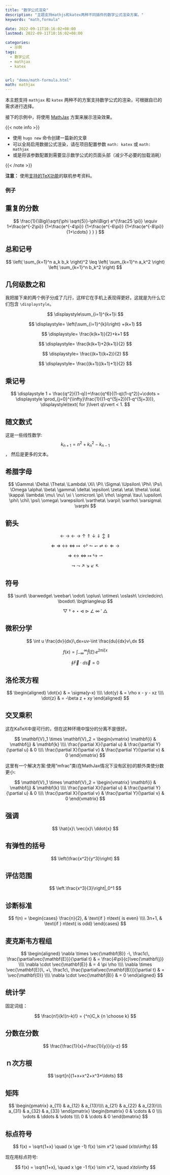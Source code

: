 ```yaml
---
title: "数学公式渲染"
description: "主题支持mathjs和katex两种不同插件的数学公式渲染方案。"
keywords: "math,formula"

date: 2022-09-11T10:16:02+08:00
lastmod: 2022-09-11T10:16:02+08:00

categories:
  - 示例
tags:
  - 数学公式
  - mathjax
  - katex


url: "demo/math-formula.html"
math: mathjax
---
```


本主题支持 `mathjax` 和 `katex` 两种不的方案支持数学公式的渲染，可根据自已的需求进行选择。

<!--more-->

接下的示例中，将使用 [MathJax](https://www.mathjax.org/) 方案来展示渲染效果。

{{< note info >}}

- 使用 `hugo new` 命令创建一篇新的文章
- 可以全局启用数据公式渲染，请在项目配置参数 `math: katex` 或 `math: mathjax`
- 或是将该参数配置到需要显示数学公式的页面头部（减少不必要的加载消耗）

{{< /note >}}

**注意：** 使用[支持的TeX功能](https://docs.mathjax.org/en/latest/input/tex/index.html)的联机参考资料。

### 例子


## 重复的分数
$$
\frac{1}{\Bigl(\sqrt{\phi \sqrt{5}}-\phi\Bigr) e^{\frac25 \pi}} \equiv 1+\frac{e^{-2\pi}} {1+\frac{e^{-4\pi}} {1+\frac{e^{-6\pi}} {1+\frac{e^{-8\pi}} {1+\cdots} } } }
$$


## 总和记号
$$
\left( \sum_{k=1}^n a_k b_k \right)^2 \leq \left( \sum_{k=1}^n a_k^2 \right) \left( \sum_{k=1}^n b_k^2 \right)
$$


## 几何级数之和
我把接下来的两个例子分成了几行，这样它在手机上表现得更好。这就是为什么它们包含 `\displaystyle`。

$$
\displaystyle\sum_{i=1}^{k+1}i
$$

$$
\displaystyle= \left(\sum_{i=1}^{k}i\right) +(k+1)
$$

$$
\displaystyle= \frac{k(k+1)}{2}+k+1
$$

$$
\displaystyle= \frac{k(k+1)+2(k+1)}{2}
$$

$$
\displaystyle= \frac{(k+1)(k+2)}{2}
$$

$$
\displaystyle= \frac{(k+1)((k+1)+1)}{2}
$$

## 乘记号
$$
\displaystyle 1 + \frac{q^2}{(1-q)}+\frac{q^6}{(1-q)(1-q^2)}+\cdots = \displaystyle \prod_{j=0}^{\infty}\frac{1}{(1-q^{5j+2})(1-q^{5j+3})}, \displaystyle\text{ for }\lvert q\rvert < 1.
$$


## 随文数式
这是一些线性数学: $$ k_{n+1} = n^2 + k_n^2 - k_{n-1} $$ ， 然后是更多的文本。


## 希腊字母
$$
\Gamma\ \Delta\ \Theta\ \Lambda\ \Xi\ \Pi\ \Sigma\ \Upsilon\ \Phi\ \Psi\ \Omega
\alpha\ \beta\ \gamma\ \delta\ \epsilon\ \zeta\ \eta\ \theta\ \iota\ \kappa\ \lambda\ \mu\ \nu\ \xi \ \omicron\ \pi\ \rho\ \sigma\ \tau\ \upsilon\ \phi\ \chi\ \psi\ \omega\ \varepsilon\ \vartheta\ \varpi\ \varrho\ \varsigma\ \varphi
$$


## 箭头
$$
\gets\ \to\ \leftarrow\ \rightarrow\ \uparrow\ \Uparrow\ \downarrow\ \Downarrow\ \updownarrow\ \Updownarrow
$$

$$
\Leftarrow\ \Rightarrow\ \leftrightarrow\ \Leftrightarrow\ \mapsto\ \hookleftarrow
\leftharpoonup\ \leftharpoondown\ \rightleftharpoons\ \longleftarrow\ \Longleftarrow\ \longrightarrow
$$

$$
\Longrightarrow\ \longleftrightarrow\ \Longleftrightarrow\ \longmapsto\ \hookrightarrow\ \rightharpoonup
$$

$$
\rightharpoondown\ \leadsto\ \nearrow\ \searrow\ \swarrow\ \nwarrow
$$


## 符号
$$
\surd\ \barwedge\ \veebar\ \odot\ \oplus\ \otimes\ \oslash\ \circledcirc\ \boxdot\ \bigtriangleup
$$

$$
\bigtriangledown\ \dagger\ \diamond\ \star\ \triangleleft\ \triangleright\ \angle\ \infty\ \prime\ \triangle
$$


## 微积分学
$$
\int u \frac{dv}{dx}\,dx=uv-\int \frac{du}{dx}v\,dx
$$

$$
f(x) = \int_{-\infty}^\infty \hat f(\xi)\,e^{2 \pi i \xi x}
$$

$$
\oint \vec{F} \cdot d\vec{s}=0
$$


## 洛伦茨方程
$$
\begin{aligned} \dot{x} & = \sigma(y-x) \\\\ \dot{y} & = \rho x - y - xz \\\\ \dot{z} & = -\beta z + xy \end{aligned}
$$


## 交叉乘积
这在KaTeX中是可行的，但在这种环境中馏分的分离不是很好。

$$
\mathbf{V}_1 \times \mathbf{V}_2 = \begin{vmatrix} \mathbf{i} & \mathbf{j} & \mathbf{k} \\\\ \frac{\partial X}{\partial u} & \frac{\partial Y}{\partial u} & 0 \\\\ \frac{\partial X}{\partial v} & \frac{\partial Y}{\partial v} & 0 \end{vmatrix}
$$

这里有一个解决方案:使用“mfrac”类(在MathJax情况下没有区别)的额外类使分数更小:

$$
\mathbf{V}_1 \times \mathbf{V}_2 = \begin{vmatrix} \mathbf{i} & \mathbf{j} & \mathbf{k} \\\\ \frac{\partial X}{\partial u} & \frac{\partial Y}{\partial u} & 0 \\\\ \frac{\partial X}{\partial v} & \frac{\partial Y}{\partial v} & 0 \end{vmatrix}
$$


## 强调
$$
\hat{x}\ \vec{x}\ \ddot{x}
$$


## 有弹性的括号
$$
\left(\frac{x^2}{y^3}\right)
$$


## 评估范围
$$
\left.\frac{x^3}{3}\right|_0^1
$$


## 诊断标准
$$
f(n) = \begin{cases} \frac{n}{2}, & \text{if } n\text{ is even} \\\\ 3n+1, & \text{if } n\text{ is odd} \end{cases}
$$


## 麦克斯韦方程组
$$
\begin{aligned} \nabla \times \vec{\mathbf{B}} -\, \frac1c\, \frac{\partial\vec{\mathbf{E}}}{\partial t} & = \frac{4\pi}{c}\vec{\mathbf{j}} \\\\ \nabla \cdot \vec{\mathbf{E}} & = 4 \pi \rho \\\\ \nabla \times \vec{\mathbf{E}}\, +\, \frac1c\, \frac{\partial\vec{\mathbf{B}}}{\partial t} & = \vec{\mathbf{0}} \\\\ \nabla \cdot \vec{\mathbf{B}} & = 0 \end{aligned}
$$


## 统计学
固定词组：

$$
\frac{n!}{k!(n-k)!} = {^n}C_k
{n \choose k}
$$

## 分数在分数
$$
\frac{\frac{1}{x}+\frac{1}{y}}{y-z}
$$


## ｎ次方根
$$
\sqrt[n]{1+x+x^2+x^3+\ldots}
$$


## 矩阵
$$
\begin{pmatrix} a_{11} & a_{12} & a_{13}\\\\ a_{21} & a_{22} & a_{23}\\\\ a_{31} & a_{32} & a_{33} \end{pmatrix}
\begin{bmatrix} 0 & \cdots & 0 \\\\ \vdots & \ddots & \vdots \\\\ 0 & \cdots & 0 \end{bmatrix}
$$


## 标点符号
$$
f(x) = \sqrt{1+x} \quad (x \ge -1)
f(x) \sim x^2 \quad (x\to\infty)
$$

现在用标点符号:

$$
f(x) = \sqrt{1+x}, \quad x \ge -1
f(x) \sim x^2, \quad x\to\infty
$$